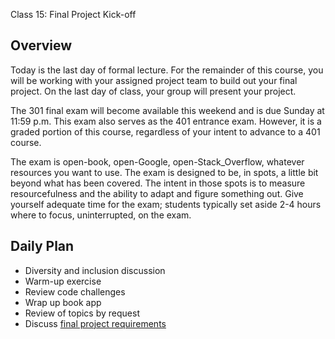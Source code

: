 Class 15: Final Project Kick-off

## Overview

Today is the last day of formal lecture. For the remainder of this course, you will be working with your assigned project team to build out your final project. On the last day of class, your group will present your project.

The 301 final exam will become available this weekend and is due Sunday at 11:59 p.m. This exam also serves as the 401 entrance exam. However, it is a graded portion of this course, regardless of your intent to advance to a 401 course.

The exam is open-book, open-Google, open-Stack_Overflow, whatever resources you want to use. The exam is designed to be, in spots, a little bit beyond what has been covered. The intent in those spots is to measure resourcefulness and the ability to adapt and figure something out. Give yourself adequate time for the exam; students typically set aside 2-4 hours where to focus, uninterrupted, on the exam.

## Daily Plan

- Diversity and inclusion discussion
- Warm-up exercise
- Review code challenges
- Wrap up book app
- Review of topics by request
- Discuss [final project requirements](./project-guidelines.md)
